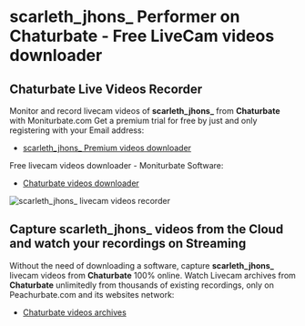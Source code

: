 # scarleth_jhons_ Performer on Chaturbate - Free LiveCam videos downloader

## Chaturbate Live Videos Recorder

Monitor and record livecam videos of **scarleth_jhons_** from **Chaturbate** with Moniturbate.com
Get a premium trial for free by just and only registering with your Email address:
* [scarleth_jhons_ Premium videos downloader](https://moniturbate.com/request-demo-licence-key.html)

Free livecam videos downloader - Moniturbate Software:
* [Chaturbate videos downloader](https://moniturbate.com/moniturbate-download-software.html)

![scarleth_jhons_ livecam videos recorder](https://peachurnet.com/templates/moniturbate-software.png)


## Capture scarleth_jhons_ videos from the Cloud and watch your recordings on Streaming

Without the need of downloading a software, capture **scarleth_jhons_** livecam videos from **Chaturbate** 100% online.
Watch Livecam archives from **Chaturbate** unlimitedly from thousands of existing recordings, only on Peachurbate.com and its websites network:
* [Chaturbate videos archives](https://peachurnet.com/)
